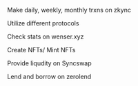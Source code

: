 Make daily, weekly, monthly trxns on zkync

Utilize different protocols

Check stats on wenser.xyz

Create NFTs/ Mint NFTs

Provide liqudity on Syncswap

Lend and borrow on zerolend
